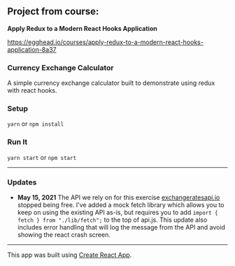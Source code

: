 ## Project from course:

**Apply Redux to a Modern React Hooks Application**

https://egghead.io/courses/apply-redux-to-a-modern-react-hooks-application-8a37

### Currency Exchange Calculator

A simple currency exchange calculator built to demonstrate using redux with react hooks.

### Setup

`yarn` or `npm install`

### Run It

`yarn start` or `npm start`

---

### Updates

- **May 15, 2021** The API we rely on for this exercise [exchangeratesapi.io](https://exchangeratesapi.io/) stopped being free. I've added a mock fetch library which allows you to keep on using the existing API as-is, but requires you to add `import { fetch } from "./lib/fetch";` to the top of api.js. This update also includes error handling that will log the message from the API and avoid showing the react crash screen.

---

This app was built using [Create React App](https://create-react-app.dev/).
